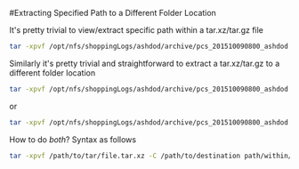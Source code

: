 #Extracting Specified Path to a Different Folder Location

It's pretty trivial to view/extract specific path within a tar.xz/tar.gz file
```bash
tar -xpvf /opt/nfs/shoppingLogs/ashdod/archive/pcs_201510090800_ashdod.tar.xz 201510090800/providerMessages/IHG/PROVIDER_RESERVE_SEARCH
```

Similarly it's pretty trivial and straightforward to extract a tar.xz/tar.gz to a different folder location
```bash
tar -xpvf /opt/nfs/shoppingLogs/ashdod/archive/pcs_201510090800_ashdod.tar.xz -C /home/support/testing
```
or
```bash
tar -xpvf /opt/nfs/shoppingLogs/ashdod/archive/pcs_201510090800_ashdod.tar.xz --directory=/home/support/testing 
```

How to do *both*?
Syntax as follows
```bash
tar -xpvf /path/to/tar/file.tar.xz -C /path/to/destination path/within/tar/file 
```
